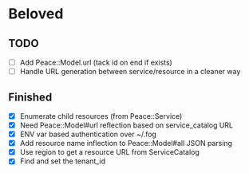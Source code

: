 # Beloved

## TODO
- [ ] Add Peace::Model.url (tack id on end if exists)
- [ ] Handle URL generation between service/resource in a cleaner way

## Finished
- [x] Enumerate child resources (from Peace::Service)
- [x] Need Peace::Model#url reflection based on service_catalog URL
- [x] ENV var based authentication over ~/.fog
- [x] Add resource name inflection to Peace::Model#all JSON parsing
- [x] Use region to get a resource URL from ServiceCatalog
- [x] Find and set the tenant_id
